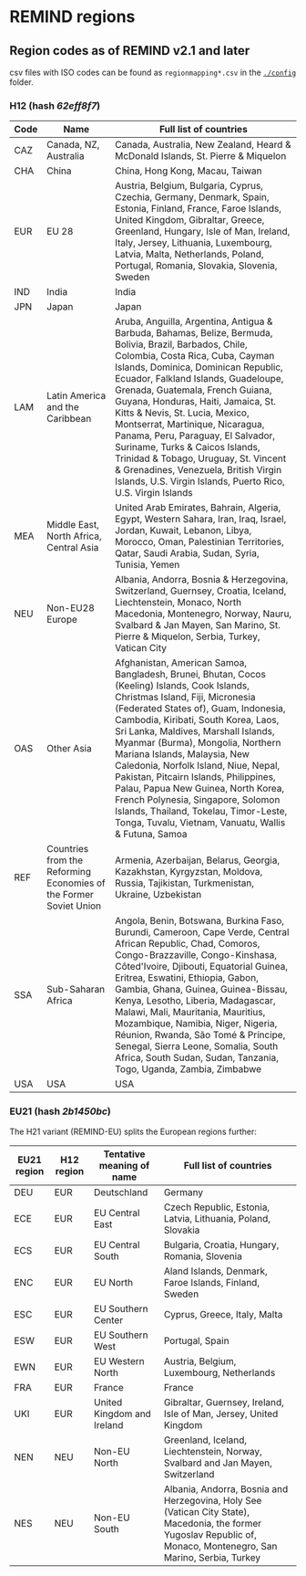# REMIND regions

## Region codes as of REMIND v2.1 and later

csv files with ISO codes can be found as `regionmapping*.csv` in the [`./config`](../config/) folder.

### H12 (hash _62eff8f7_)

| Code | Name | Full list of countries |
|------|------|------------------------|
| CAZ | Canada, NZ, Australia | Canada, Australia, New Zealand, Heard & McDonald Islands, St. Pierre & Miquelon |
| CHA | China | China, Hong Kong, Macau, Taiwan |
| EUR | EU 28 | Austria, Belgium, Bulgaria, Cyprus, Czechia, Germany, Denmark, Spain, Estonia, Finland, France, Faroe Islands, United Kingdom, Gibraltar, Greece, Greenland, Hungary, Isle of Man, Ireland, Italy, Jersey, Lithuania, Luxembourg, Latvia, Malta, Netherlands, Poland, Portugal, Romania, Slovakia, Slovenia, Sweden |
| IND | India | India |
| JPN | Japan | Japan |
| LAM | Latin America and the Caribbean | Aruba, Anguilla, Argentina, Antigua & Barbuda, Bahamas, Belize, Bermuda, Bolivia, Brazil, Barbados, Chile, Colombia, Costa Rica, Cuba, Cayman Islands, Dominica, Dominican Republic, Ecuador, Falkland Islands, Guadeloupe, Grenada, Guatemala, French Guiana, Guyana, Honduras, Haiti, Jamaica, St. Kitts & Nevis, St. Lucia, Mexico, Montserrat, Martinique, Nicaragua, Panama, Peru, Paraguay, El Salvador, Suriname, Turks & Caicos Islands, Trinidad & Tobago, Uruguay, St. Vincent & Grenadines, Venezuela, British Virgin Islands, U.S. Virgin Islands, Puerto Rico, U.S. Virgin Islands |
| MEA | Middle East, North Africa, Central Asia | United Arab Emirates, Bahrain, Algeria, Egypt, Western Sahara, Iran, Iraq, Israel, Jordan, Kuwait, Lebanon, Libya, Morocco, Oman, Palestinian Territories, Qatar, Saudi Arabia, Sudan, Syria, Tunisia, Yemen |
| NEU | Non-EU28 Europe | Albania, Andorra, Bosnia & Herzegovina, Switzerland, Guernsey, Croatia, Iceland, Liechtenstein, Monaco, North Macedonia, Montenegro, Norway, Nauru, Svalbard & Jan Mayen, San Marino, St. Pierre & Miquelon, Serbia, Turkey, Vatican City |
| OAS | Other Asia | Afghanistan, American Samoa, Bangladesh, Brunei, Bhutan, Cocos (Keeling) Islands, Cook Islands, Christmas Island, Fiji, Micronesia (Federated States of), Guam, Indonesia, Cambodia, Kiribati, South Korea, Laos, Sri Lanka, Maldives, Marshall Islands, Myanmar (Burma), Mongolia, Northern Mariana Islands, Malaysia, New Caledonia, Norfolk Island, Niue, Nepal, Pakistan, Pitcairn Islands, Philippines, Palau, Papua New Guinea, North Korea, French Polynesia, Singapore, Solomon Islands, Thailand, Tokelau, Timor-Leste, Tonga, Tuvalu, Vietnam, Vanuatu, Wallis & Futuna, Samoa |
| REF | Countries from the Reforming Economies of the Former Soviet Union | Armenia, Azerbaijan, Belarus, Georgia, Kazakhstan, Kyrgyzstan, Moldova, Russia, Tajikistan, Turkmenistan, Ukraine, Uzbekistan |
| SSA | Sub-Saharan Africa | Angola, Benin, Botswana, Burkina Faso, Burundi, Cameroon, Cape Verde, Central African Republic, Chad, Comoros, Congo-Brazzaville, Congo-Kinshasa, Côted'Ivoire, Djibouti, Equatorial Guinea, Eritrea, Eswatini, Ethiopia, Gabon, Gambia, Ghana, Guinea, Guinea-Bissau, Kenya, Lesotho, Liberia, Madagascar, Malawi, Mali, Mauritania, Mauritius, Mozambique, Namibia, Niger, Nigeria, Réunion, Rwanda, São Tomé & Príncipe, Senegal, Sierra Leone, Somalia, South Africa, South Sudan, Sudan, Tanzania, Togo, Uganda, Zambia, Zimbabwe |
| USA | USA | USA |

### EU21 (hash _2b1450bc_)

The H21 variant (REMIND-EU) splits the European regions further:

| EU21 region | H12 region | Tentative meaning of name  | Full list of countries |
|-------------|------------|----------------------------|------------------------|
| DEU         | EUR        | Deutschland                | Germany |
| ECE         | EUR        | EU Central East            | Czech Republic, Estonia, Latvia, Lithuania, Poland, Slovakia |
| ECS         | EUR        | EU Central South           | Bulgaria, Croatia, Hungary, Romania, Slovenia |
| ENC         | EUR        | EU North                   | Aland Islands, Denmark, Faroe Islands, Finland, Sweden |
| ESC         | EUR        | EU Southern Center         | Cyprus, Greece, Italy, Malta |
| ESW         | EUR        | EU Southern West           | Portugal, Spain |
| EWN         | EUR        | EU Western North           | Austria, Belgium, Luxembourg, Netherlands |
| FRA         | EUR        | France                     | France |
| UKI         | EUR        | United Kingdom and Ireland | Gibraltar, Guernsey, Ireland, Isle of Man, Jersey, United Kingdom |
| NEN         | NEU        | Non-EU North               | Greenland, Iceland, Liechtenstein, Norway, Svalbard and Jan Mayen, Switzerland |
| NES         | NEU        | Non-EU South               | Albania, Andorra, Bosnia and Herzegovina, Holy See (Vatican City State), Macedonia, the former Yugoslav Republic of, Monaco, Montenegro, San Marino, Serbia, Turkey |

